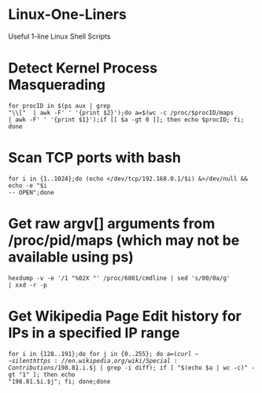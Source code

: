 # Linux-One-Liners
Useful 1-line Linux Shell Scripts

# Detect Kernel Process Masquerading
<code>for procID in $(ps aux | grep "\\["  | awk -F' ' '{print $2}');do a=$(wc -c /proc/$procID/maps | awk -F' ' '{print $1}');if [[ $a -gt 0 ]]; then echo $procID; fi;  done</code>

# Scan TCP ports with bash
<code>for i in {1..1024};do (echo </dev/tcp/192.168.0.1/$i) &>/dev/null && echo -e "$i -- OPEN";done</code>

# Get raw argv[] arguments from /proc/pid/maps (which may not be available using ps)
<code>hexdump -v -e '/1 "%02X "' /proc/6801/cmdline  | sed 's/00/0a/g' | xxd -r -p</code>

# Get Wikipedia Page Edit history for IPs in a specified IP range
<code>for i in {128..191};do for j in {0..255}; do a=$(curl --silent https://en.wikipedia.org/wiki/Special:Contributions/198.81.$i.$j | grep -i diff); if [ "$(echo $a | wc -c)" -gt "1" ]; then echo "198.81.$i.$j"; fi; done;done</code>
